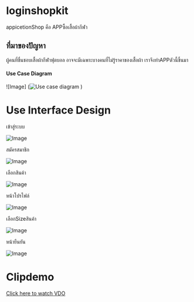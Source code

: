 # loginshopkit

appicetionShop คือ APPซื้อเสื้อผ้ากีฬา

## ที่มาของปัญหา

ผู้คนที่ชื่นชอบเสื้อผ้ากีฬาฟุตบอล อาจจะมีเฉพาะบางคนที่ไม่รู้ราคาของเสื้อผ้า เราจึงทำAPPตัวนี้ขึ้นมา


#### Use Case Diagram
![Image] (![Use case diagram](https://user-images.githubusercontent.com/109132755/196706113-ec75c6bb-c8da-428a-87c9-88deb1d63e57.jpg)
)


# Use Interface Design
เข้าสู่ระบบ

![Image](https://sv1.picz.in.th/images/2022/10/19/vdvjRS.jpg)


สมัครสมาชิก

![Image](https://sv1.picz.in.th/images/2022/10/19/vdvuED.jpg)

เลือกสินค้า

![Image](https://sv1.picz.in.th/images/2022/10/19/vdvLO0.jpg)

หน้าโปรไฟล์

![Image](https://sv1.picz.in.th/images/2022/10/19/vdG7ek.jpg)

เลือกSizeสินค้า

![Image](https://sv1.picz.in.th/images/2022/10/19/vdGBzV.jpg)

หน้ายืนยัน

![Image](https://sv1.picz.in.th/images/2022/10/19/vdGjp0.jpg)

# Clipdemo
[Click here to watch VDO](https://youtu.be/TudIeAYi_6c)




